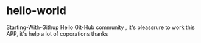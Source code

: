 # hello-world
Starting-With-Githup
Hello Git-Hub community ,
it's pleassrure to work this APP, it's help a lot of coporations 
thanks 
